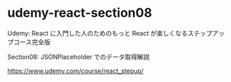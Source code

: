 # udemy-react-section08

Udemy: React に入門した人のためのもっと React が楽しくなるステップアップコース完全版

Section08: JSONPlaceholder でのデータ取得解説

https://www.udemy.com/course/react_stepup/
